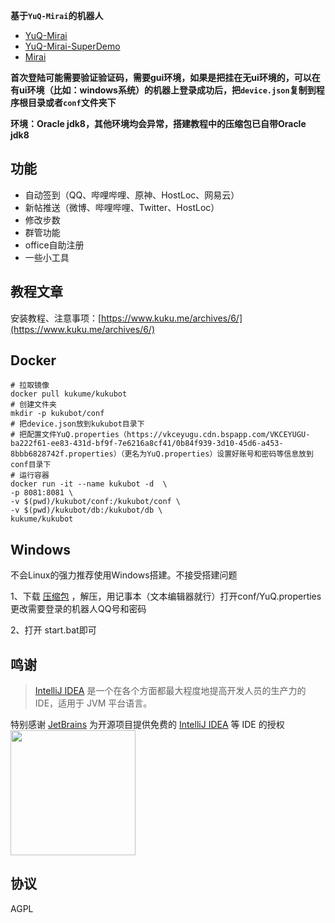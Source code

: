 **基于`YuQ-Mirai`的机器人**
* [YuQ-Mirai](https://github.com/YuQWorks/YuQ-Mirai)
* [YuQ-Mirai-SuperDemo](https://github.com/YuQWorks/YuQ-SuperDemo)
* [Mirai](https://github.com/mamoe/mirai)

**首次登陆可能需要验证验证码，需要gui环境，如果是把挂在无ui环境的，可以在有ui环境（比如：windows系统）的机器上登录成功后，把`device.json`复制到程序根目录或者`conf`文件夹下**

**环境：Oracle jdk8，其他环境均会异常，搭建教程中的压缩包已自带Oracle jdk8**

## 功能
* 自动签到（QQ、哔哩哔哩、原神、HostLoc、网易云）
* 新帖推送（微博、哔哩哔哩、Twitter、HostLoc）
* 修改步数
* 群管功能
* office自助注册
* 一些小工具

## 教程文章

安装教程、注意事项：[https://www.kuku.me/archives/6/](https://www.kuku.me/archives/6/)

## Docker

```shell
# 拉取镜像
docker pull kukume/kukubot
# 创建文件夹
mkdir -p kukubot/conf
# 把device.json放到kukubot目录下
# 把配置文件YuQ.properties（https://vkceyugu.cdn.bspapp.com/VKCEYUGU-ba222f61-ee83-431d-bf9f-7e6216a8cf41/0b84f939-3d10-45d6-a453-8bbb6828742f.properties）（更名为YuQ.properties）设置好账号和密码等信息放到conf目录下
# 运行容器
docker run -it --name kukubot -d  \
-p 8081:8081 \
-v $(pwd)/kukubot/conf:/kukubot/conf \
-v $(pwd)/kukubot/db:/kukubot/db \
kukume/kukubot
```

## Windows

不会Linux的强力推荐使用Windows搭建。不接受搭建问题

1、下载 [压缩包](https://api.kuku.me/tb/pan/kuku/kuku-bot/kukubot-windows.zip) ，解压，用记事本（文本编辑器就行）打开conf/YuQ.properties更改需要登录的机器人QQ号和密码

2、打开 start.bat即可

## 鸣谢

> [IntelliJ IDEA](https://zh.wikipedia.org/zh-hans/IntelliJ_IDEA) 是一个在各个方面都最大程度地提高开发人员的生产力的 IDE，适用于 JVM 平台语言。

特别感谢 [JetBrains](https://www.jetbrains.com/?from=kuku-bot) 为开源项目提供免费的 [IntelliJ IDEA](https://www.jetbrains.com/idea/?from=kuku-bot) 等 IDE 的授权  
[<img src="https://img.kuku.me/images/2021/01/31/4I4aI.png" width="200"/>](https://www.jetbrains.com/?from=kuku-bot)

## 协议
AGPL